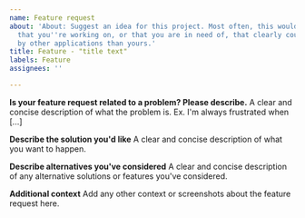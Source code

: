 ```yaml
---
name: Feature request
about: 'About: Suggest an idea for this project. Most often, this would be a component
  that you''re working on, or that you are in need of, that clearly could be of use
  by other applications than yours.'
title: Feature - "title text"
labels: Feature
assignees: ''

---
```


**Is your feature request related to a problem? Please describe.**
A clear and concise description of what the problem is. Ex. I'm always frustrated when [...]

**Describe the solution you'd like**
A clear and concise description of what you want to happen.

**Describe alternatives you've considered**
A clear and concise description of any alternative solutions or features you've considered.

**Additional context**
Add any other context or screenshots about the feature request here.
